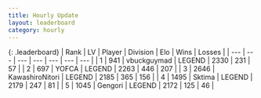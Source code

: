 ```yaml
---
title: Hourly Update
layout: leaderboard
category: hourly
---
```


{: .leaderboard}
| Rank | LV | Player | Division | Elo | Wins | Losses |
| --- | --- | --- | --- | --- | --- | --- |
| <span data-change="0">1</span> | 941 | <span title="ID: 418052">vbuckguymad</span> | LEGEND | <span data-change="0">2330</span> | <span data-change="0">231</span> | <span data-change="0">57</span> |
| <span data-change="0">2</span> | 697 | <span title="ID: 650820">YOFCA</span> | LEGEND | <span data-change="-22">2263</span> | <span data-change="3">446</span> | <span data-change="2">207</span> |
| <span data-change="0">3</span> | 2646 | <span title="ID: 164871">KawashiroNitori</span> | LEGEND | <span data-change="0">2185</span> | <span data-change="0">365</span> | <span data-change="0">156</span> |
| <span data-change="0">4</span> | 1495 | <span title="ID: 353063">Sktima</span> | LEGEND | <span data-change="0">2179</span> | <span data-change="0">247</span> | <span data-change="0">81</span> |
| <span data-change="0">5</span> | 1045 | <span title="ID: 294236">Gengori</span> | LEGEND | <span data-change="0">2172</span> | <span data-change="0">125</span> | <span data-change="0">46</span> |